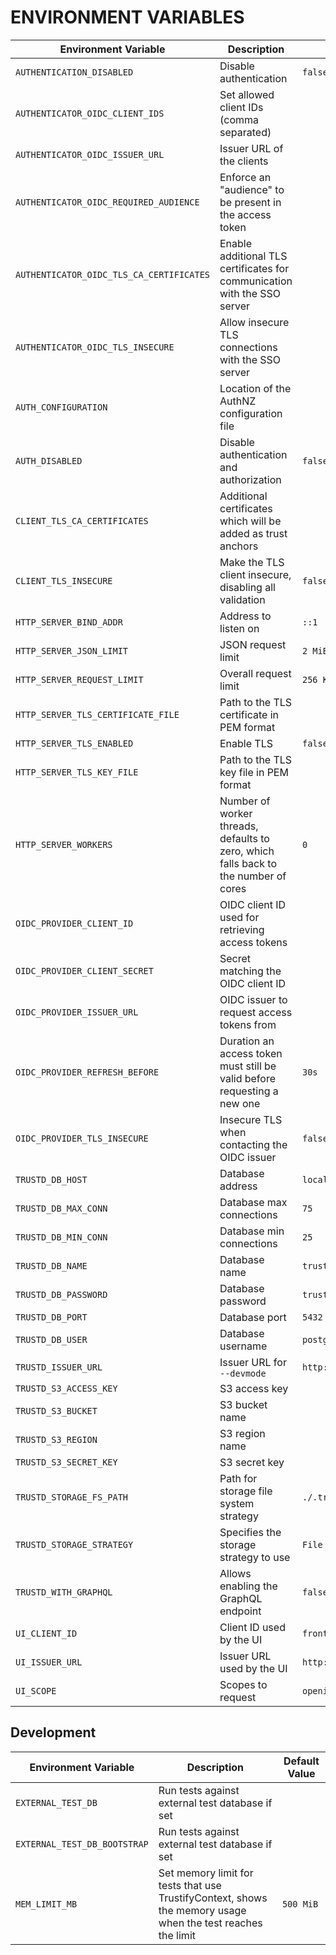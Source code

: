 # ENVIRONMENT VARIABLES

| Environment Variable | Description                    | Default Value |
|----------------------|--------------------------------|---------------|
| `AUTHENTICATION_DISABLED`       | Disable authentication | `false`          |
| `AUTHENTICATOR_OIDC_CLIENT_IDS`               | Set allowed client IDs (comma separated)  |         |
| `AUTHENTICATOR_OIDC_ISSUER_URL`         | Issuer URL of the clients   |        |
| `AUTHENTICATOR_OIDC_REQUIRED_AUDIENCE`         | Enforce an "audience" to be present in the access token   |        |
| `AUTHENTICATOR_OIDC_TLS_CA_CERTIFICATES`         | Enable additional TLS certificates for communication with the SSO server   |        |
| `AUTHENTICATOR_OIDC_TLS_INSECURE`         | Allow insecure TLS connections with the SSO server   |        |
| `AUTH_CONFIGURATION`         | Location of the AuthNZ configuration file   |        |
| `AUTH_DISABLED`         | Disable authentication and authorization   | `false`       |
| `CLIENT_TLS_CA_CERTIFICATES`         | Additional certificates which will be added as trust anchors   |        |
| `CLIENT_TLS_INSECURE`         | Make the TLS client insecure, disabling all validation   | `false`       |
| `HTTP_SERVER_BIND_ADDR`         | Address to listen on   | `::1`       |
| `HTTP_SERVER_JSON_LIMIT`         | JSON request limit   | `2 MiB`       |
| `HTTP_SERVER_REQUEST_LIMIT`         | Overall request limit   | `256 KiB`       |
| `HTTP_SERVER_TLS_CERTIFICATE_FILE`         | Path to the TLS certificate in PEM format   |       |
| `HTTP_SERVER_TLS_ENABLED`         | Enable TLS   | `false`       |
| `HTTP_SERVER_TLS_KEY_FILE`         | Path to the TLS key file in PEM format   |       |
| `HTTP_SERVER_WORKERS`         | Number of worker threads, defaults to zero, which falls back to the number of cores   | `0`       |
| `OIDC_PROVIDER_CLIENT_ID`         | OIDC client ID used for retrieving access tokens   |       |
| `OIDC_PROVIDER_CLIENT_SECRET`         | Secret matching the OIDC client ID   |        |
| `OIDC_PROVIDER_ISSUER_URL`         | OIDC issuer to request access tokens from   |        |
| `OIDC_PROVIDER_REFRESH_BEFORE`         | Duration an access token must still be valid before requesting a new one   | `30s`       |
| `OIDC_PROVIDER_TLS_INSECURE`         | Insecure TLS when contacting the OIDC issuer    | `false`        |
| `TRUSTD_DB_HOST`         | Database address     | `localhost`         |
| `TRUSTD_DB_MAX_CONN`         | Database max connections    | `75`        |
| `TRUSTD_DB_MIN_CONN`         | Database min connections    | `25`        |
| `TRUSTD_DB_NAME`         | Database name     | `trustify`        |
| `TRUSTD_DB_PASSWORD`         | Database password     | `trustify`        |
| `TRUSTD_DB_PORT`         | Database port     | `5432`       |
| `TRUSTD_DB_USER`         | Database username    | `postgres`        |
| `TRUSTD_ISSUER_URL`         | Issuer URL for `--devmode`     | `http://localhost:8090/realms/trustify`        |
| `TRUSTD_S3_ACCESS_KEY`         | S3 access key    |         |
| `TRUSTD_S3_BUCKET`         | S3 bucket name    |         |
| `TRUSTD_S3_REGION`         | S3 region name    |         |
| `TRUSTD_S3_SECRET_KEY`         | S3 secret key    |         |
| `TRUSTD_STORAGE_FS_PATH`         | Path for storage file system strategy    | `./.trustify/storage`        |
| `TRUSTD_STORAGE_STRATEGY`         | Specifies the storage strategy to use    | `File system`        |
| `TRUSTD_WITH_GRAPHQL`         | Allows enabling the GraphQL endpoint | `false`        |
| `UI_CLIENT_ID`         | Client ID used by the UI    | `frontend`       |
| `UI_ISSUER_URL`         | Issuer URL used by the UI    | `http://localhost:8090/realms/trustify`        |
| `UI_SCOPE`         | Scopes to request    | `openid`        |

## Development 

| Environment Variable | Description                    | Default Value |
|----------------------|--------------------------------|---------------|
| `EXTERNAL_TEST_DB`       | Run tests against external test database if set |           |
| `EXTERNAL_TEST_DB_BOOTSTRAP`       | Run tests against external test database if set |           |
| `MEM_LIMIT_MB`       | Set memory limit for tests that use TrustifyContext, shows the memory usage when the test reaches the limit  | `500 MiB`          |
